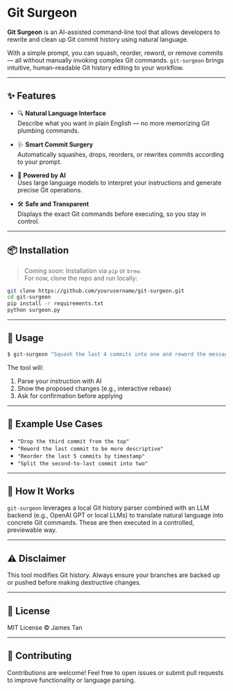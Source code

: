 # Git Surgeon

**Git Surgeon** is an AI-assisted command-line tool that allows developers to rewrite and clean up Git commit history using natural language.

With a simple prompt, you can squash, reorder, reword, or remove commits — all without manually invoking complex Git commands. `git-surgeon` brings intuitive, human-readable Git history editing to your workflow.

---

## ✨ Features

- 🔍 **Natural Language Interface**  
  Describe what you want in plain English — no more memorizing Git plumbing commands.

- 🩺 **Smart Commit Surgery**  
  Automatically squashes, drops, reorders, or rewrites commits according to your prompt.

- 🧠 **Powered by AI**  
  Uses large language models to interpret your instructions and generate precise Git operations.

- 🛠️ **Safe and Transparent**  
  Displays the exact Git commands before executing, so you stay in control.

---

## 📦 Installation

> Coming soon: Installation via `pip` or `brew`.  
> For now, clone the repo and run locally:

```bash
git clone https://github.com/yourusername/git-surgeon.git
cd git-surgeon
pip install -r requirements.txt
python surgeon.py
````

---

## 🚀 Usage

```bash
$ git-surgeon "Squash the last 4 commits into one and reword the message to 'Refactor and cleanup'"
```

The tool will:

1. Parse your instruction with AI
2. Show the proposed changes (e.g., interactive rebase)
3. Ask for confirmation before applying

---

## 🧪 Example Use Cases

* `"Drop the third commit from the top"`
* `"Reword the last commit to be more descriptive"`
* `"Reorder the last 5 commits by timestamp"`
* `"Split the second-to-last commit into two"`

---

## 🧠 How It Works

`git-surgeon` leverages a local Git history parser combined with an LLM backend (e.g., OpenAI GPT or local LLMs) to translate natural language into concrete Git commands. These are then executed in a controlled, previewable way.

---

## ⚠️ Disclaimer

This tool modifies Git history. Always ensure your branches are backed up or pushed before making destructive changes.

---

## 📄 License

MIT License © James Tan

---

## 🤝 Contributing

Contributions are welcome! Feel free to open issues or submit pull requests to improve functionality or language parsing.
